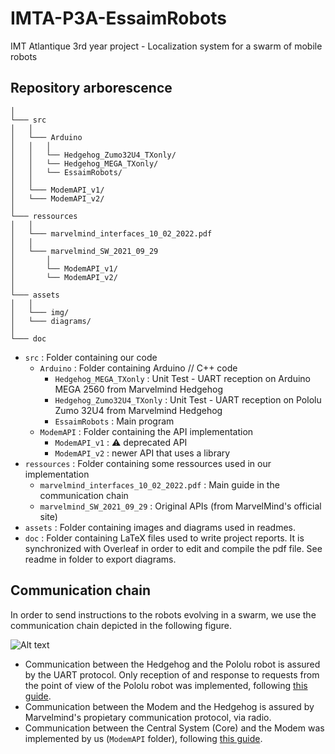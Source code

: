 # IMTA-P3A-EssaimRobots
IMT Atlantique 3rd year project - Localization system for a swarm of mobile robots

## Repository arborescence

```
│
└─── src
│	│
│	└─── Arduino 
│	│	│
│	│   └── Hedgehog_Zumo32U4_TXonly/
│	│   └── Hedgehog_MEGA_TXonly/
│	│   └── EssaimRobots/
│	│
│	└─── ModemAPI_v1/
│	└─── ModemAPI_v2/
│
└─── ressources
│	│
│	└─── marvelmind_interfaces_10_02_2022.pdf
│	│
│	└─── marvelmind_SW_2021_09_29
│		│
│		└── ModemAPI_v1/
│		└── ModemAPI_v2/ 
│
└─── assets
│	│
│	└─── img/
│	└─── diagrams/
│
└─── doc

```

- `src` : Folder containing our code
	- `Arduino` : Folder containing Arduino // C++ code 
		- `Hedgehog_MEGA_TXonly` : Unit Test - UART reception on Arduino MEGA 2560 from Marvelmind Hedgehog
		- `Hedgehog_Zumo32U4_TXonly` : Unit Test - UART reception on Pololu Zumo 32U4 from Marvelmind Hedgehog
		- `EssaimRobots` : Main program
	- `ModemAPI` : Folder containing the API implementation 
		- `ModemAPI_v1` : :warning: deprecated API
		- `ModemAPI_v2` : newer API that uses a library
- `ressources` : Folder containing some ressources used in our implementation
	- `marvelmind_interfaces_10_02_2022.pdf` : Main guide in the communication chain
	- `marvelmind_SW_2021_09_29` : Original APIs (from MarvelMind's official site)
- `assets` : Folder containing images and diagrams used in readmes. 
- `doc` : Folder containing LaTeX files used to write project reports. It is synchronized with Overleaf in order to edit and compile the pdf file. See readme in folder to export diagrams. 

## Communication chain 

In order to send instructions to the robots evolving in a swarm, we use the communication chain depicted in the following figure. 

![Alt text](assets/img/schema_communications.png)

- Communication between the Hedgehog and the Pololu robot is assured by the UART protocol. Only reception of and response to requests from the point of view of the Pololu robot was implemented, following [this guide](/ressources/marvelmind_interfaces_10_02_2022.pdf).
- Communication between the Modem and the Hedgehog is assured by Marvelmind's propietary communication protocol, via radio.
- Communication between the Central System (Core) and the Modem was implemented by us (`ModemAPI` folder), following [this guide](ressources/marvelmind_interfaces_10_02_2022.pdf).
